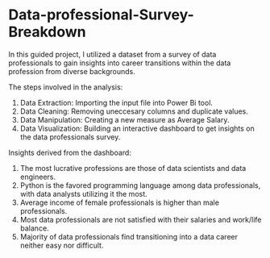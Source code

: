 # Data-professional-Survey-Breakdown

In this guided project, I utilized a dataset from a survey of data professionals to gain insights into career transitions within the data profession from diverse backgrounds.

The steps involved in the analysis:

1. Data Extraction: Importing the input file into Power Bi tool.
2. Data Cleaning: Removing uneccesary columns and duplicate values.
3. Data Manipulation: Creating a new measure as Average Salary.
4. Data Visualization: Building an interactive dashboard to get insights on the data professionals survey.
 
Insights derived from the dashboard:

1. The most lucrative professions are those of data scientists and data engineers.
2. Python is the favored programming language among data professionals, with data analysts utilizing it the most.
3. Average income of female professionals is higher than male professionals.
4. Most data professionals are not satisfied with their salaries and work/life balance.
5. Majority of data professionals find transitioning into a data career neither easy nor difficult.
